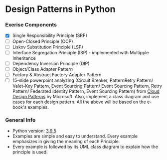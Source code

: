 # Design Patterns in Python

### Exerise Components
- [X] Single Responsibility Principle (SRP)
- [ ] Open-Closed Principle (OCP)
- [ ] Liskov Substitution Principle (LSP)
- [ ] Interface Segregation Principle (ISP) - implemented with Multipple Inheritance
- [ ] Dependency Inversion Principle (DIP)
- [ ] Object/Class Adapter Pattern
- [ ] Factory & Abstract Factory Adapter Pattern
- [ ] 15-slide powerpoint analyzing (Circuit Breaker, PatternRetry Pattern/ Valet–Key Pattern, Event Sourcing Pattern/ Event Sourcing Pattern, Retry Pattern/ Federated Identity Pattern, Event Sourcing Pattern) from [Cloud Design Patterns](https://www.microsoft.com/en-us/download/confirmation.aspx?id=42026) by Microsoft. Also, implement a class diagram and use cases for each design pattern. All the above will be based on the e-book's examples.

### General Info
* Python version: [3.9.5](https://www.python.org/downloads/release/python-395/)
* Examples are simple and easy to understand. Every example emphasizes in giving the meaning of each Principle.
* Every example is followed by its UML class diagram to explain how the principle is used.
